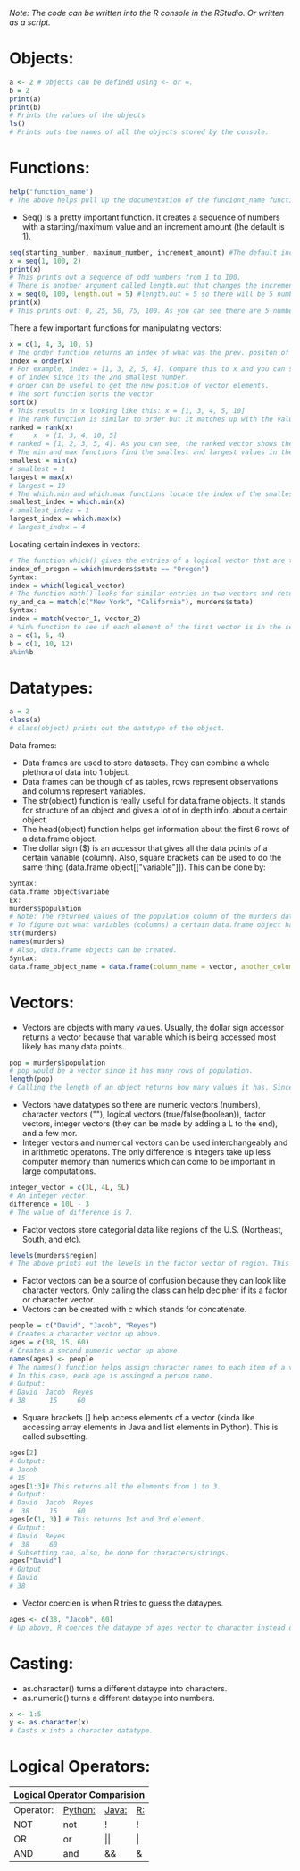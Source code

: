 *Note: The code can be written into the R console in the RStudio. Or written as a script.*
# Objects:
```r
a <- 2 # Objects can be defined using <- or =.
b = 2
print(a)
print(b)
# Prints the values of the objects
ls()
# Prints outs the names of all the objects stored by the console.
```
# Functions:
```r
help("function_name")
# The above helps pull up the documentation of the funciont_name function.
```
* Seq() is a pretty important function. It creates a sequence of numbers with a starting/maximum value and an increment amount (the default is 1).
```r
seq(starting_number, maximum_number, increment_amount) #The default increment_amount is 1.
x = seq(1, 100, 2)
print(x)
# This prints out a sequence of odd numbers from 1 to 100.
# There is another argument called length.out that changes the increment amount so the amount of numbers from the start number to the end number equal the value of lenght.out.
x = seq(0, 100, length.out = 5) #length.out = 5 so there will be 5 numbers from start to finish with the same increment.
print(x)
# This prints out: 0, 25, 50, 75, 100. As you can see there are 5 numbers with a constant increment amount of 25.
```
There a few important functions for manipulating vectors:
```r
x = c(1, 4, 3, 10, 5)
# The order function returns an index of what was the prev. positon of numbers and what they were moved to, once ordered.
index = order(x)
# For example, index = [1, 3, 2, 5, 4]. Compare this to x and you can see that the third number (3) of x was moved to the 2nd position 
# of index since its the 2nd smallest number.
# order can be useful to get the new position of vector elements.
# The sort function sorts the vector
sort(x)
# This results in x looking like this: x = [1, 3, 4, 5, 10]
# The rank function is similar to order but it matches up with the values in x.
ranked = rank(x)
#     x  = [1, 3, 4, 10, 5]
# ranked = [1, 2, 3, 5, 4]. As you can see, the ranked vector shows the position the items in x need to go to.
# The min and max functions find the smallest and largest values in the vector.
smallest = min(x)
# smallest = 1
largest = max(x)
# largest = 10
# The which.min and which.max functions locate the index of the smalles and largets values in the vector.
smallest_index = which.min(x)
# smallest_index = 1
largest_index = which.max(x)
# largest_index = 4
```
Locating certain indexes in vectors:
```r
# The function which() gives the entries of a logical vector that are true:
index_of_oregon = which(murders$state == "Oregon")
Syntax:
index = which(logical_vector)
# The function math() looks for similar entries in two vectors and returns the indexes on where to find them;
ny_and_ca = match(c("New York", "California"), murders$state)
Syntax:
index = match(vector_1, vector_2)
# %in% function to see if each element of the first vector is in the second vector.
a = c(1, 5, 4)
b = c(1, 10, 12)
a%in%b
```
# Datatypes:
```r
a = 2
class(a) 
# class(object) prints out the datatype of the object.
```
Data frames:
* Data frames are used to store datasets. They can combine a whole plethora of data into 1 object.
* Data frames can be though of as tables, rows represent observations and columns represent variables.
* The str(object) function is really useful for data.frame objects. It stands for structure of an object and gives a lot of in depth info. about a certain object.
* The head(object) function helps get information about the first 6 rows of a data.frame object.
* The dollar sign ($) is an accessor that gives all the data points of a certain variable (column). Also, square brackets can be used to do the same thing (data.frame object[["variable"]]).
This can be done by:
```r
Syntax:
data.frame object$variabe
Ex:
murders$population
# Note: The returned values of the population column of the murders data.frame object (table) preserve the order of the rows.
# To figure out what variables (columns) a certain data.frame object has class str(data.frame object). Or names(data.frame object) can be used to get the names of the columns of a data.frame object.
str(murders)
names(murders)
# Also, data.frame objects can be created. 
Syntax:
data.frame_object_name = data.frame(column_name = vector, another_column = another_vector, and so on..)
```
# Vectors:
* Vectors are objects with many values. Usually, the dollar sign accessor returns a vector because that variable which is being accessed most likely has many data points. 
```r
pop = murders$population
# pop would be a vector since it has many rows of population.
length(pop)
# Calling the length of an object returns how many values it has. Since, pop is a vector it will return a number larger than 1. Though, technically, vectors with length 1 are still considered to be vectors.
```
* Vectors have datatypes so there are numeric vectors (numbers), character vectors (""), logical vectors (true/false(boolean)), factor vectors, integer vectors (they can be made by adding a L to the end), and a few mor.
* Integer vectors and numerical vectors can be used interchangeably and in arithmetic operatons. The only difference is integers take up less computer memory than numerics which can come to be important in large computations.
```r
integer_vector = c(3L, 4L, 5L)
# An integer vector.
difference = 10L - 3
# The value of difference is 7.
```
* Factor vectors store categorial data like regions of the U.S. (Northeast, South, and etc).
```r
levels(murders$region)
# The above prints out the levels in the factor vector of region. This prints out 4 leveles (Northeast, South, West, and North Central).
```
* Factor vectors can be a source of confusion because they can look like character vectors. Only calling the class can help decipher if its a factor or character vector.
* Vectors can be created with c which stands for concatenate. 
```r
people = c("David", "Jacob", "Reyes")
# Creates a character vector up above.
ages = c(38, 15, 60)
# Creates a second numeric vector up above.
names(ages) <- people
# The names() function helps assign character names to each item of a vector.
# In this case, each age is assinged a person name.
# Output:
# David  Jacob  Reyes
# 38      15     60
```
* Square brackets [] help access elements of a vector (kinda like accessing array elements in Java and list elements in Python). This is called subsetting.
```r
ages[2]
# Output:
# Jacob
# 15
ages[1:3]# This returns all the elements from 1 to 3.
# Output:
# David  Jacob  Reyes
#  38     15     60
ages[c(1, 3)] # This returns 1st and 3rd element.
# Output:
# David  Reyes
#  38     60
# Subsetting can, also, be done for characters/strings.
ages["David"]
# Output
# David
# 38
```
* Vector coercien is when R tries to guess the dataypes.
```r
ages <- c(38, "Jacob", 60)
# Up above, R coerces the dataype of ages vector to character instead of numeric because "Jacob" is in the vector. And, an error is not thrown.
```
# Casting:
* as.character() turns a different dataype into characters.
* as.numeric() turns a different dataype into numbers.
```r
x <- 1:5
y <- as.character(x)
# Casts x into a character datatype.
```
# Logical Operators:
<table>
<colgroup span = "4"></colgroup>
<thead>
  <tr>
     <th colspan = "4" scope = "colgroup">Logical Operator Comparision</th>
  </tr>
</thead>
<tbody>
  <tr>
    <td>Operator:</td>
    <td><a href = "https://github.com/BOLTZZ/Python">Python:</a></td>
    <td><a href = "https://github.com/BOLTZZ/Java">Java:</a></td>
    <td><a href = "https://github.com/BOLTZZ/R">R:</a></td>
  </tr>
  <tr>
    <td>NOT</td>
    <td>not</td>
    <td>!</td>
    <td>!</td>
  </tr>
  <tr>
    <td>OR</td>
    <td>or</td>
    <td>||</td>
    <td>|</td>
  </tr>
  <tr>
    <td>AND</td>
    <td>and</td>
    <td>&&</td>
    <td>&</td>
  </tr>
</tbody>
</table>

